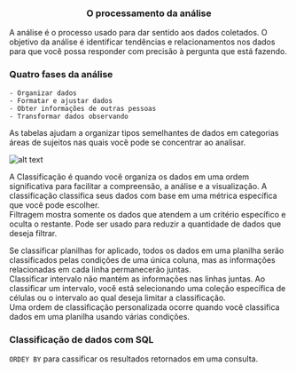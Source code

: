 ### <center> O processamento da análise </center>

A análise é o processo usado para dar sentido aos dados coletados. O objetivo da análise é identificar tendências e relacionamentos nos dados para que você possa responder com precisão à pergunta que está fazendo. <br>

### Quatro fases da análise

    - Organizar dados
    - Formatar e ajustar dados
    - Obter informações de outras pessoas
    - Transformar dados observando 

As tabelas ajudam a organizar tipos semelhantes de dados em categorias áreas de sujeitos nas quais você pode se concentrar ao analisar. <br>

![alt text](<../../Prints/Módulo 5/image.png>)

A Classificação é quando você organiza os dados em uma ordem significativa para facilitar a compreensão, a análise e a visualização. A classificação classifica seus dados com base em uma métrica específica que você pode escolher. <br>
Filtragem mostra somente os dados que atendem a um critério específico e oculta o restante. Pode ser usado para reduzir a quantidade de dados que deseja filtrar. <br>

Se classificar planilhas for aplicado, todos os dados em uma planilha serão classificados pelas condições de uma única coluna, mas as informações relacionadas em cada linha permanecerão juntas. <br>
Classificar intervalo não mantém as informações nas linhas juntas. Ao classificar um intervalo, você está selecionando uma coleção específica de células ou o intervalo ao qual deseja limitar a classificação. <br>
Uma ordem de classificação personalizada ocorre quando você classifica dados em uma planilha usando várias condições. <br>

### Classificação de dados com SQL

`ORDEY BY` para cassificar os resultados retornados em uma consulta. <br>
